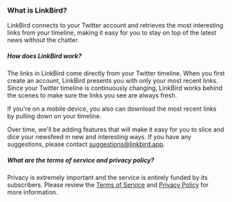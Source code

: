 ### What is LinkBird?

LinkBird connects to your Twitter account and retrieves the most interesting links from your timeline, making it easy for you to stay on top of the latest news without the chatter.


##### How does LinkBird work?
The links in LinkBird come directly from your Twitter timeline.  When you first create an account, LinkBird presents you with only your most recent links. Since your Twitter timeline is continuously changing, LinkBird works behind the scenes to make sure the links you see are always fresh.  

If you're on a mobile device, you also can download the most recent links by pulling down on your timeline.

Over time, we'll be adding features that will make it easy for you to slice and dice your newsfeed in new and interesting ways. If you have any suggestions, please contact suggestions@linkbird.app.

##### What are the terms of service and privacy policy?

Privacy is extremely important and the service is entirely funded by its subscribers. Please review the [Terms of Service](/terms-of-service) and [Privacy Policy](/privacy) for more information. 